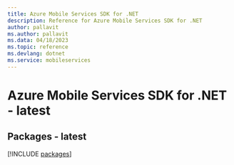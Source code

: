 ```yaml
---
title: Azure Mobile Services SDK for .NET
description: Reference for Azure Mobile Services SDK for .NET
author: pallavit
ms.author: pallavit
ms.data: 04/18/2023
ms.topic: reference
ms.devlang: dotnet
ms.service: mobileservices
---
```

# Azure Mobile Services SDK for .NET - latest
## Packages - latest
[!INCLUDE [packages](mobile-services-index.md)]